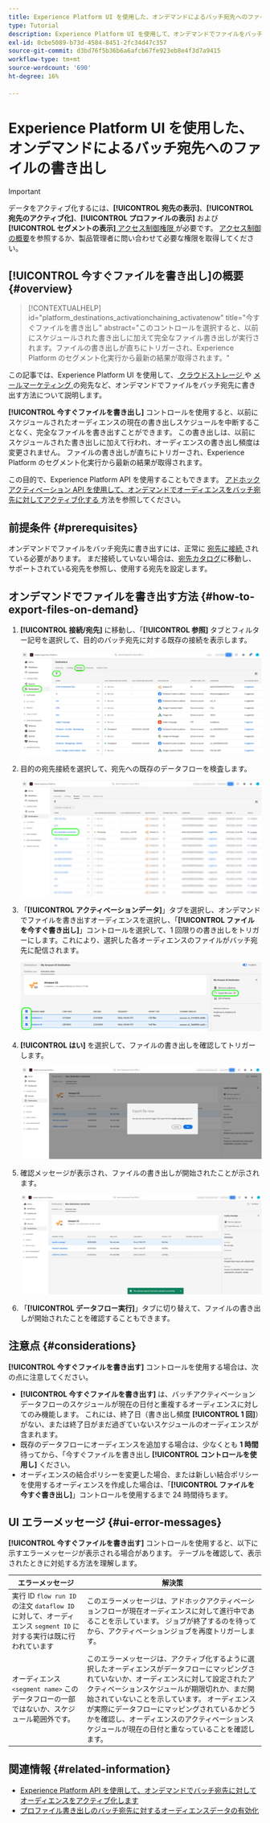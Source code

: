 ```yaml
---
title: Experience Platform UI を使用した、オンデマンドによるバッチ宛先へのファイルの書き出し
type: Tutorial
description: Experience Platform UI を使用して、オンデマンドでファイルをバッチ宛先に書き出す方法を説明します。
exl-id: 0cbe5089-b73d-4584-8451-2fc34d47c357
source-git-commit: d3bd76f5b36b6a6afcb67fe923eb8e4f3d7a9415
workflow-type: tm+mt
source-wordcount: '690'
ht-degree: 16%

---
```



# Experience Platform UI を使用した、オンデマンドによるバッチ宛先へのファイルの書き出し

>[!IMPORTANT]
> 
>データをアクティブ化するには、**[!UICONTROL 宛先の表示]**、**[!UICONTROL 宛先のアクティブ化]**、**[!UICONTROL プロファイルの表示]** および **[!UICONTROL セグメントの表示]**[ アクセス制御権限 ](/help/access-control/home.md#permissions) が必要です。 [アクセス制御の概要](/help/access-control/ui/overview.md)を参照するか、製品管理者に問い合わせて必要な権限を取得してください。

## **[!UICONTROL 今すぐファイルを書き出し]**&#x200B;の概要 {#overview}

>[!CONTEXTUALHELP]
>id="platform_destinations_activationchaining_activatenow"
>title="今すぐファイルを書き出し"
>abstract="このコントロールを選択すると、以前にスケジュールされた書き出しに加えて完全なファイル書き出しが実行されます。ファイルの書き出しが直ちにトリガーされ、Experience Platform のセグメント化実行から最新の結果が取得されます。"

この記事では、Experience Platform UI を使用して、[ クラウドストレージ ](/help/destinations/catalog/cloud-storage/overview.md) や [ メールマーケティング ](/help/destinations/catalog/email-marketing/overview.md) の宛先など、オンデマンドでファイルをバッチ宛先に書き出す方法について説明します。

**[!UICONTROL 今すぐファイルを書き出し]** コントロールを使用すると、以前にスケジュールされたオーディエンスの現在の書き出しスケジュールを中断することなく、完全なファイルを書き出すことができます。 この書き出しは、以前にスケジュールされた書き出しに加えて行われ、オーディエンスの書き出し頻度は変更されません。 ファイルの書き出しが直ちにトリガーされ、Experience Platform のセグメント化実行から最新の結果が取得されます。

この目的で、Experience Platform API を使用することもできます。 [ アドホックアクティベーション API を使用して、オンデマンドでオーディエンスをバッチ宛先に対してアクティブ化する ](/help/destinations/api/ad-hoc-activation-api.md) 方法を参照してください。

## 前提条件 {#prerequisites}

オンデマンドでファイルをバッチ宛先に書き出すには、正常に [ 宛先に接続 ](./connect-destination.md) されている必要があります。 まだ接続していない場合は、[宛先カタログ](../catalog/overview.md)に移動し、サポートされている宛先を参照し、使用する宛先を設定します。

## オンデマンドでファイルを書き出す方法 {#how-to-export-files-on-demand}

1. **[!UICONTROL 接続/宛先]** に移動し、「**[!UICONTROL 参照]** タブとフィルター記号を選択して、目的のバッチ宛先に対する既存の接続を表示します。

   ![ 「参照」タブに移動して既存のデータフローをフィルタリングする方法をハイライト表示した画像。](../assets/ui/activate-on-demand/browse-tab.png)

2. 目的の宛先接続を選択して、宛先への既存のデータフローを検査します。

   ![ フィルターされたデータフローをハイライト表示した画像。](../assets/ui/activate-on-demand/filtered-dataflow.png)

3. 「**[!UICONTROL アクティベーションデータ]**」タブを選択し、オンデマンドでファイルを書き出すオーディエンスを選択し、「**[!UICONTROL ファイルを今すぐ書き出し]**」コントロールを選択して、1 回限りの書き出しをトリガーにします。これにより、選択した各オーディエンスのファイルがバッチ宛先に配信されます。

   ![ 「今すぐファイルを書き出し」ボタンをハイライト表示した画像。](../assets/ui/activate-on-demand/bulk-export-file-now.png)

4. **[!UICONTROL はい]** を選択して、ファイルの書き出しを確認してトリガーします。

   ![ 「今すぐファイルを書き出し」確認ダイアログを示す画像。](../assets/ui/activate-on-demand/confirm-activation.png)

5. 確認メッセージが表示され、ファイルの書き出しが開始されたことが示されます。

   ![ アドホックアクティベーションが成功したことを確認する画像 ](../assets/ui/activate-on-demand/ad-hoc-success.png)

6. 「**[!UICONTROL データフロー実行]**」タブに切り替えて、ファイルの書き出しが開始されたことを確認することもできます。

## 注意点 {#considerations}

**[!UICONTROL 今すぐファイルを書き出す]** コントロールを使用する場合は、次の点に注意してください。

* **[!UICONTROL 今すぐファイルを書き出す]** は、バッチアクティベーションデータフローのスケジュールが現在の日付と重複するオーディエンスに対してのみ機能します。 これには、終了日（書き出し頻度 **[!UICONTROL 1 回]**）がない、または終了日がまだ過ぎていないスケジュールのオーディエンスが含まれます。
* 既存のデータフローにオーディエンスを追加する場合は、少なくとも **1 時間** 待ってから、「今すぐファイルを書き出し **[!UICONTROL コントロールを使用し]** ください。
* オーディエンスの結合ポリシーを変更した場合、または新しい結合ポリシーを使用するオーディエンスを作成した場合は、「**[!UICONTROL ファイルを今すぐ書き出し]**」コントロールを使用するまで 24 時間待ちます。

## UI エラーメッセージ {#ui-error-messages}

**[!UICONTROL 今すぐファイルを書き出す]** コントロールを使用すると、以下に示すエラーメッセージが表示される場合があります。 テーブルを確認して、表示されたときに対処する方法を理解します。

| エラーメッセージ | 解決策 |
|---------|----------|
| 実行 ID `flow run ID` の注文 `dataflow ID` に対して、オーディエンス `segment ID` に対する実行は既に行われています | このエラーメッセージは、アドホックアクティベーションフローが現在オーディエンスに対して進行中であることを示しています。 ジョブが終了するのを待ってから、アクティベーションジョブを再度トリガーします。 |
| オーディエンス `<segment name>` このデータフローの一部ではないか、スケジュール範囲外です。 | このエラーメッセージは、アクティブ化するように選択したオーディエンスがデータフローにマッピングされていないか、オーディエンスに対して設定されたアクティベーションスケジュールが期限切れか、まだ開始されていないことを示しています。 オーディエンスが実際にデータフローにマッピングされているかどうかを確認し、オーディエンスのアクティベーションスケジュールが現在の日付と重なっていることを確認します。 |

## 関連情報 {#related-information}

* [Experience Platform API を使用して、オンデマンドでバッチ宛先に対してオーディエンスをアクティブ化します](/help/destinations/api/ad-hoc-activation-api.md)
* [プロファイル書き出しのバッチ宛先に対するオーディエンスデータの有効化](/help/destinations/ui/activate-batch-profile-destinations.md)
